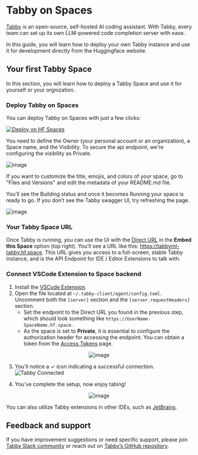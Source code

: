 # Tabby on Spaces

[Tabby](https://tabby.tabbyml.com) is an open-source, self-hosted AI coding assistant. With Tabby, every team can set up its own LLM-powered code completion server with ease.

In this guide, you will learn how to deploy your own Tabby instance and use it for development directly from the Huggingface website.

## Your first Tabby Space

In this section, you will learn how to deploy a Tabby Space and use it for yourself or your orgnization.

### Deploy Tabby on Spaces

You can deploy Tabby on Spaces with just a few clicks:

[![Deploy on HF Spaces](https://huggingface.co/datasets/huggingface/badges/raw/main/deploy-to-spaces-lg.svg)](https://huggingface.co/spaces/TabbyML/tabby-template-space?duplicate=true)

You need to define the Owner (your personal account or an organization), a Space name, and the Visibility. To secure the api endpoint, we're configuring the visibility as Private.

![image](https://github.com/huggingface/hub-docs/assets/388154/b00eb7ea-7de6-4832-b3ff-512859bfa92e)

<Tip>

If you want to customize the title, emojis, and colors of your space, go to "Files and Versions" and edit the metadata of your README.md file.

</Tip>

You’ll see the Building status and once it becomes Running your space is ready to go. If you don’t see the Tabby swagger UI, try refreshing the page.

![image](https://github.com/huggingface/hub-docs/assets/388154/f2320e55-7aad-42ed-8b1c-aec4e42e05f0)

### Your Tabby Space URL

Once Tabby is running, you can use the UI with the <u>Direct URL</u> in the **Embed this Space** option (top right).
You’ll see a URL like this: https://tabbyml-tabby.hf.space. This URL gives you access to a full-screen, stable Tabby instance, and is the API Endpoint for IDE / Editor Extensions to talk with.

### Connect VSCode Extension to Space backend

1. Install the [VSCode Extension](https://marketplace.visualstudio.com/items?itemName=TabbyML.vscode-tabby).
2. Open the file located at `~/.tabby-client/agent/config.toml`. Uncomment both the `[server]` section and the `[server.requestHeaders]` section.
   * Set the endpoint to the Direct URL you found in the previous step, which should look something like `https://UserName-SpaceName.hf.space`.
   * As the space is set to **Private**, it is essential to configure the authorization header for accessing the endpoint. You can obtain a token from the [Access Tokens](https://huggingface.co/settings/tokens) page.

<center>

![image](https://github.com/huggingface/hub-docs/assets/388154/1f24a977-6d47-4819-923e-b2c17b747fb0)

</center>

3. You'll notice a ✓ icon indicating a successful connection.
![Tabby Connected](https://github.com/huggingface/hub-docs/assets/388154/8657bce4-6e08-4eab-bb26-a48974d5fd8d)

4. You've complete the setup, now enjoy tabing!

<center>

![image](https://github.com/huggingface/hub-docs/assets/388154/c186aafc-36bf-415e-bfe5-946de2686d54)

</center>

You can also utilize Tabby extensions in other IDEs, such as [JetBrains](https://plugins.jetbrains.com/plugin/22379-tabby).


## Feedback and support

If you have improvement suggestions or need specific support, please join [Tabby Slack community](https://join.slack.com/t/tabbycommunity/shared_invite/zt-1xeiddizp-bciR2RtFTaJ37RBxr8VxpA) or reach out on [Tabby’s GitHub repository](https://github.com/TabbyML/tabby).
